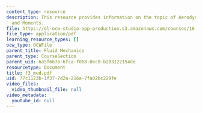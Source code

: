 ```yaml
---
content_type: resource
description: This resource provides information on the topic of Aerodynamic Forces
  and Moments.
file: https://ol-ocw-studio-app-production.s3.amazonaws.com/courses/16-01-unified-engineering-i-ii-iii-iv-fall-2005-spring-2006/77c1123b1f377d2a216a7fa02bc229fe_f3_mud.pdf
file_type: application/pdf
learning_resource_types: []
ocw_type: OCWFile
parent_title: Fluid Mechanics
parent_type: CourseSection
parent_uid: 6a5f667b-6fca-f068-0ec8-b203122154de
resourcetype: Document
title: f3_mud.pdf
uid: 77c1123b-1f37-7d2a-216a-7fa02bc229fe
video_files:
  video_thumbnail_file: null
video_metadata:
  youtube_id: null
---
```

